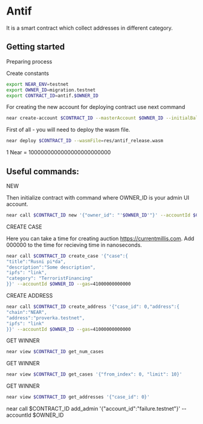 # Antif

It is a smart contract which collect addresses in different category.

## Getting started

Preparing process

Create constants
```bash
export NEAR_ENV=testnet
export OWNER_ID=migration.testnet
export CONTRACT_ID=antif.$OWNER_ID
```

For creating the new account for deploying contract use next command 

```bash
near create-account $CONTRACT_ID --masterAccount $OWNER_ID --initialBalance 10
```

First of all - you will need to deploy the wasm file.
```bash
near deploy $CONTRACT_ID --wasmFile=res/antif_release.wasm
```

1 Near = 1000000000000000000000000

## Useful commands:

NEW

Then initialize contract with command where OWNER_ID is your admin UI account.

```bash
near call $CONTRACT_ID new '{"owner_id": "'$OWNER_ID'"}' --accountId $CONTRACT_ID
```


CREATE CASE

Here you can take a time for creating auction https://currentmillis.com.
Add 000000 to the time for recieving time in nanoseconds.
```bash
near call $CONTRACT_ID create_case '{"case":{
"title":"Rusni pi*da",
"description":"Some description",
"ipfs": "link",
"category": "TerroristFinancing"
}}' --accountId $OWNER_ID --gas=41000000000000
```

CREATE ADDRESS
```bash
near call $CONTRACT_ID create_address '{"case_id": 0,"address":{
"chain":"NEAR",
"address":"proverka.testnet",
"ipfs": "link"
}}' --accountId $OWNER_ID --gas=41000000000000
```

GET WINNER
```bash
near view $CONTRACT_ID get_num_cases
```

GET WINNER
```bash
near view $CONTRACT_ID get_cases '{"from_index": 0, "limit": 10}'
```

GET WINNER
```bash
near view $CONTRACT_ID get_addresses '{"case_id": 0}'
```

near call $CONTRACT_ID add_admin '{"account_id":"failure.testnet"}' --accountId $OWNER_ID